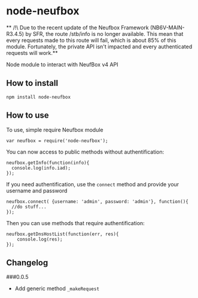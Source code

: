 node-neufbox
============

** /!\ Due to the recent update of the Neufbox Framework (NB6V-MAIN-R3.4.5) by SFR, the route /stb/info is no longer available. This mean that every requests made to this route will fail, which is about 85% of this module. Fortunately, the private API isn't impacted and every authenticated requests will work.**

Node module to interact with NeufBox v4 API

How to install
--------------

```
npm install node-neufbox
```

How to use
----------

To use, simple require Neufbox module
```
var neufbox = require('node-neufbox');
```

You can now access to public methods without authentification:
```
neufbox.getInfo(function(info){
  console.log(info.iad);
});
```

If you need authentification, use the `connect` method and provide your username and password
```
neufbox.connect( {username: 'admin', password: 'admin'}, function(){
  //do stuff...
}); 
```

Then you can use methods that require authentification:
```
neufbox.getDnsHostList(function(err, res){
    console.log(res);
});
```

Changelog
---------

###0.0.5

- Add generic method `_makeRequest`
